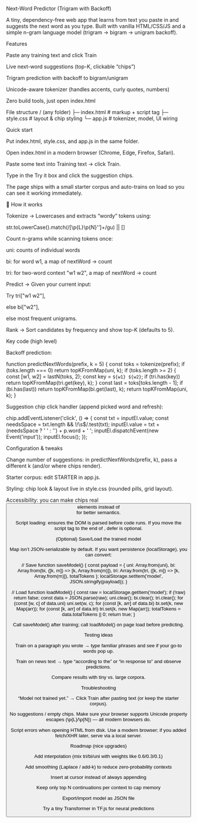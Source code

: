 Next-Word Predictor (Trigram with Backoff)

A tiny, dependency-free web app that learns from text you paste in and suggests the next word as you type.
Built with vanilla HTML/CSS/JS and a simple n-gram language model (trigram → bigram → unigram backoff).

 Features

Paste any training text and click Train

Live next-word suggestions (top-K, clickable “chips”)

Trigram prediction with backoff to bigram/unigram

Unicode-aware tokenizer (handles accents, curly quotes, numbers)

Zero build tools, just open index.html

 File structure
/ (any folder)
├─ index.html   # markup + script tag
├─ style.css    # layout & chip styling
└─ app.js       # tokenizer, model, UI wiring

 Quick start

Put index.html, style.css, and app.js in the same folder.

Open index.html in a modern browser (Chrome, Edge, Firefox, Safari).

Paste some text into Training text → click Train.

Type in the Try it box and click the suggestion chips.

The page ships with a small starter corpus and auto-trains on load so you can see it working immediately.

🧠 How it works

Tokenize → Lowercases and extracts “wordy” tokens using:

str.toLowerCase().match(/[\p{L}\p{N}'’]+/gu) || []


Count n-grams while scanning tokens once:

uni: counts of individual words

bi: for word w1, a map of nextWord → count

tri: for two-word context "w1 w2", a map of nextWord → count

Predict → Given your current input:

Try tri["w1 w2"],

else bi["w2"],

else most frequent unigrams.

Rank → Sort candidates by frequency and show top-K (defaults to 5).

 Key code (high level)

Backoff prediction:

function predictNextWords(prefix, k = 5) {
  const toks = tokenize(prefix);
  if (toks.length === 0) return topKFromMap(uni, k);
  if (toks.length >= 2) {
    const [w1, w2] = lastN(toks, 2);
    const key = `${w1} ${w2}`;
    if (tri.has(key)) return topKFromMap(tri.get(key), k);
  }
  const last = toks[toks.length - 1];
  if (bi.has(last)) return topKFromMap(bi.get(last), k);
  return topKFromMap(uni, k);
}


Suggestion chip click handler (append picked word and refresh):

chip.addEventListener('click', () => {
  const txt = inputEl.value;
  const needsSpace = txt.length && !/\s$/.test(txt);
  inputEl.value = txt + (needsSpace ? ' ' : '') + p.word + ' ';
  inputEl.dispatchEvent(new Event('input'));
  inputEl.focus();
});

 Configuration & tweaks

Change number of suggestions: in predictNextWords(prefix, k), pass a different k (and/or where chips render).

Starter corpus: edit STARTER in app.js.

Styling: chip look & layout live in style.css (rounded pills, grid layout).

Accessibility: you can make chips real <button> elements instead of <div> for better semantics.

Script loading: <script src="app.js" defer></script> ensures the DOM is parsed before code runs.
If you move the script tag to the end of <body>, defer is optional.

 (Optional) Save/Load the trained model

Map isn’t JSON-serializable by default. If you want persistence (localStorage), you can convert:

// Save
function saveModel() {
  const payload = {
    uni: Array.from(uni),
    bi: Array.from(bi, ([k, m]) => [k, Array.from(m)]),
    tri: Array.from(tri, ([k, m]) => [k, Array.from(m)]),
    totalTokens
  };
  localStorage.setItem('model', JSON.stringify(payload));
}

// Load
function loadModel() {
  const raw = localStorage.getItem('model');
  if (!raw) return false;
  const data = JSON.parse(raw);
  uni.clear(); bi.clear(); tri.clear();
  for (const [w, c] of data.uni) uni.set(w, c);
  for (const [k, arr] of data.bi) bi.set(k, new Map(arr));
  for (const [k, arr] of data.tri) tri.set(k, new Map(arr));
  totalTokens = data.totalTokens || 0;
  return true;
}


Call saveModel() after training; call loadModel() on page load before predicting.

 Testing ideas

Train on a paragraph you wrote → type familiar phrases and see if your go-to words pop up.

Train on news text → type “according to the” or “in response to” and observe predictions.

Compare results with tiny vs. large corpora.

 Troubleshooting

“Model not trained yet.” → Click Train after pasting text (or keep the starter corpus).

No suggestions / empty chips.
Make sure your browser supports Unicode property escapes (\p{L}/\p{N}) — all modern browsers do.

Script errors when opening HTML from disk.
Use a modern browser; if you added fetch/XHR later, serve via a local server.

 Roadmap (nice upgrades)

Add interpolation (mix tri/bi/uni with weights like 0.6/0.3/0.1)

Add smoothing (Laplace / add-k) to reduce zero-probability contexts

Insert at cursor instead of always appending

Keep only top N continuations per context to cap memory

Export/import model as JSON file

Try a tiny Transformer in TF.js for neural predictions
